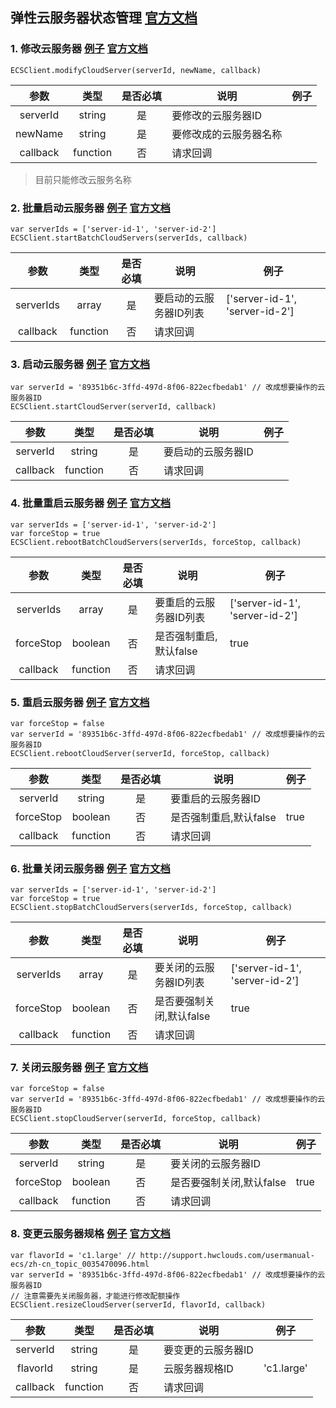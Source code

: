 ## 弹性云服务器状态管理 [官方文档](https://support.hwclouds.com/api-ecs/zh-cn_topic_0020212691.html)

### 1. 修改云服务器 [例子](../examples/ECS/status-modify-cloud-server.js) [官方文档](https://support.hwclouds.com/api-ecs/zh-cn_topic_0020212692.html)

```
ECSClient.modifyCloudServer(serverId, newName, callback)
```

|   参数   |   类型   | 是否必填 | 说明                   | 例子 |
|:--------:|:--------:|:--------:|------------------------|------|
| serverId |  string  |    是    | 要修改的云服务器ID     |      |
|  newName |  string  |    是    | 要修改成的云服务器名称 |      |
| callback | function |    否    | 请求回调               |      |

> 目前只能修改云服务名称

### 2. 批量启动云服务器 [例子](../examples/ECS/status-batch-start-cloud-server.js) [官方文档](https://support.hwclouds.com/api-ecs/zh-cn_topic_0020212207.html)

```
var serverIds = ['server-id-1', 'server-id-2']
ECSClient.startBatchCloudServers(serverIds, callback)
```

|    参数   |   类型   | 是否必填 | 说明                   | 例子                           |
|:---------:|:--------:|:--------:|------------------------|--------------------------------|
| serverIds |   array  |    是    | 要启动的云服务器ID列表 | ['server-id-1', 'server-id-2'] |
|  callback | function |    否    | 请求回调               |                                |

### 3. 启动云服务器 [例子](../examples/ECS/status-start-cloud-server.js) [官方文档](https://support.hwclouds.com/api-ecs/zh-cn_topic_0020212648.html)

```
var serverId = '89351b6c-3ffd-497d-8f06-822ecfbedab1' // 改成想要操作的云服务器ID
ECSClient.startCloudServer(serverId, callback)
```

|   参数   |   类型   | 是否必填 | 说明               | 例子 |
|:--------:|:--------:|:--------:|--------------------|------|
| serverId |  string  |    是    | 要启动的云服务器ID |      |
| callback | function |    否    | 请求回调           |      |


### 4. 批量重启云服务器 [例子](../examples/ECS/status-batch-reboot-cloud-server.js) [官方文档](https://support.hwclouds.com/api-ecs/zh-cn_topic_0020212649.html)

```
var serverIds = ['server-id-1', 'server-id-2']
var forceStop = true
ECSClient.rebootBatchCloudServers(serverIds, forceStop, callback)
```

|    参数   |   类型   | 是否必填 | 说明                   | 例子                           |
|:---------:|:--------:|:--------:|------------------------|--------------------------------|
| serverIds |   array  |    是    | 要重启的云服务器ID列表 | ['server-id-1', 'server-id-2'] |
| forceStop |  boolean |    否    | 是否强制重启,默认false | true|false|null                |
|  callback | function |    否    | 请求回调               |                                |


### 5. 重启云服务器 [例子](../examples/ECS/status-reboot-cloud-server.js) [官方文档](https://support.hwclouds.com/api-ecs/zh-cn_topic_0020212650.html)

```
var forceStop = false
var serverId = '89351b6c-3ffd-497d-8f06-822ecfbedab1' // 改成想要操作的云服务器ID
ECSClient.rebootCloudServer(serverId, forceStop, callback)
```

|    参数   |   类型   | 是否必填 | 说明                   | 例子 |
|:---------:|:--------:|:--------:|------------------------|------|
|  serverId |  string  |    是    | 要重启的云服务器ID     |      |
| forceStop |  boolean |    否    | 是否强制重启,默认false | true |
|  callback | function |    否    | 请求回调               |      |

### 6. 批量关闭云服务器 [例子](../examples/ECS/status-batch-stop-cloud-server.js) [官方文档](https://support.hwclouds.com/api-ecs/zh-cn_topic_0020212651.html)

```
var serverIds = ['server-id-1', 'server-id-2']
var forceStop = true
ECSClient.stopBatchCloudServers(serverIds, forceStop, callback)
```

|    参数   |   类型   | 是否必填 | 说明                     | 例子                           |
|:---------:|:--------:|:--------:|--------------------------|--------------------------------|
| serverIds |   array  |    是    | 要关闭的云服务器ID列表   | ['server-id-1', 'server-id-2'] |
| forceStop |  boolean |    否    | 是否要强制关闭,默认false | true                           |
|  callback | function |    否    | 请求回调                 |                                |

### 7. 关闭云服务器 [例子](../examples/ECS/status-stop-cloud-server.js) [官方文档](https://support.hwclouds.com/api-ecs/zh-cn_topic_0020212652.html)

```
var forceStop = false
var serverId = '89351b6c-3ffd-497d-8f06-822ecfbedab1' // 改成想要操作的云服务器ID
ECSClient.stopCloudServer(serverId, forceStop, callback)
```

|    参数   |   类型   | 是否必填 | 说明                     | 例子 |
|:---------:|:--------:|:--------:|--------------------------|------|
|  serverId |  string  |    是    | 要关闭的云服务器ID       |      |
| forceStop |  boolean |    否    | 是否要强制关闭,默认false | true |
|  callback | function |    否    | 请求回调                 |      |


### 8. 变更云服务器规格 [例子](../examples/ECS/status-resize-cloud-server.js) [官方文档](https://support.hwclouds.com/api-ecs/zh-cn_topic_0020212653.html)

```
var flavorId = 'c1.large' // http://support.hwclouds.com/usermanual-ecs/zh-cn_topic_0035470096.html
var serverId = '89351b6c-3ffd-497d-8f06-822ecfbedab1' // 改成想要操作的云服务器ID
// 注意需要先关闭服务器，才能进行修改配额操作
ECSClient.resizeCloudServer(serverId, flavorId, callback)
```

|   参数   |   类型   | 是否必填 | 说明               | 例子       |
|:--------:|:--------:|:--------:|--------------------|------------|
| serverId |  string  |    是    | 要变更的云服务器ID |            |
| flavorId |  string  |    是    | 云服务器规格ID     | 'c1.large' |
| callback | function |    否    | 请求回调           |            |